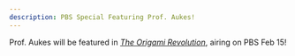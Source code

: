 ```yaml
---
description: PBS Special Featuring Prof. Aukes!
---
```


Prof. Aukes will be featured in [*The Origami Revolution*](http://www.pbs.org/wgbh/nova/physics/origami-revolution.html), airing on PBS Feb 15!
